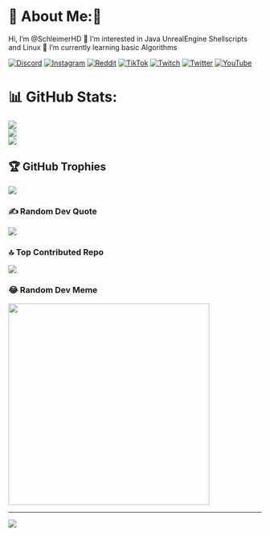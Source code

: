 # 💫 About Me:👋 
Hi, I’m @SchleimerHD
👀 I’m interested in Java UnrealEngine Shellscripts and Linux
🌱 I’m currently learning basic Algorithms


<!---
SchleimerYT/SchleimerYT is a ✨ special ✨ repository because its `README.md` (this file) appears on your GitHub profile.
You can click the Preview link to take a look at your changes.
--->

[![Discord](https://img.shields.io/badge/Discord-%237289DA.svg?logo=discord&logoColor=white)](https://discord.gg/zp2NQEj) [![Instagram](https://img.shields.io/badge/Instagram-%23E4405F.svg?logo=Instagram&logoColor=white)](https://instagram.com/schleimerhd) [![Reddit](https://img.shields.io/badge/Reddit-%23FF4500.svg?logo=Reddit&logoColor=white)](https://reddit.com/user/schleimerhd) [![TikTok](https://img.shields.io/badge/TikTok-%23000000.svg?logo=TikTok&logoColor=white)](https://tiktok.com/@schleimerhd) [![Twitch](https://img.shields.io/badge/Twitch-%239146FF.svg?logo=Twitch&logoColor=white)](https://twitch.tv/schleimer) [![Twitter](https://img.shields.io/badge/Twitter-%231DA1F2.svg?logo=Twitter&logoColor=white)](https://twitter.com/schleimerhd) [![YouTube](https://img.shields.io/badge/YouTube-%23FF0000.svg?logo=YouTube&logoColor=white)](https://youtube.com/@schleimer) 

# 📊 GitHub Stats:
![](https://github-readme-stats.vercel.app/api?username=schleimerhd&theme=dark&hide_border=false&include_all_commits=true&count_private=true)<br/>
![](https://github-readme-streak-stats.herokuapp.com/?user=schleimerhd&theme=dark&hide_border=false)<br/>
![](https://github-readme-stats.vercel.app/api/top-langs/?username=schleimerhd&theme=dark&hide_border=false&include_all_commits=true&count_private=true&layout=compact)

## 🏆 GitHub Trophies
![](https://github-profile-trophy.vercel.app/?username=schleimerhd&theme=discord&no-frame=false&no-bg=false&margin-w=4)

### ✍️ Random Dev Quote
![](https://quotes-github-readme.vercel.app/api?type=horizontal&theme=radical)

### 🔝 Top Contributed Repo
![](https://github-contributor-stats.vercel.app/api?username=schleimerhd&limit=5&theme=dark&combine_all_yearly_contributions=true)

### 😂 Random Dev Meme
<img src='https://randommeme-five.vercel.app/' style="height: 400px;"/>

---
[![](https://visitcount.itsvg.in/api?id=schleimerhd&icon=0&color=0)](https://visitcount.itsvg.in)

  
<!-- Proudly created with GPRM ( https://gprm.itsvg.in ) -->
